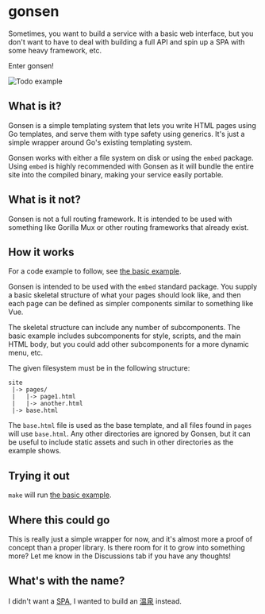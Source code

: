 # gonsen

Sometimes, you want to build a service with a basic web interface, but you don't
want to have to deal with building a full API and spin up a SPA with some heavy
framework, etc.

Enter gonsen!

![Todo
example](https://user-images.githubusercontent.com/5923958/165977983-86e2452e-1277-41e4-9844-91a9018aceb7.png)

## What is it?

Gonsen is a simple templating system that lets you write HTML pages using Go
templates, and serve them with type safety using generics.  It's just a simple
wrapper around Go's existing templating system.

Gonsen works with either a file system on disk or using the `embed` package.
Using `embed` is highly recommended with Gonsen as it will bundle the entire
site into the compiled binary, making your service easily portable.

## What is it not?

Gonsen is not a full routing framework.  It is intended to be used with
something like Gorilla Mux or other routing frameworks that already exist.

## How it works

For a code example to follow, see [the basic example](./examples/basic).

Gonsen is intended to be used with the `embed` standard package.  You supply a
basic skeletal structure of what your pages should look like, and then each page
can be defined as simpler components similar to something like Vue.

The skeletal structure can include any number of subcomponents.  The basic
example includes subcomponents for style, scripts, and the main HTML body, but
you could add other subcomponents for a more dynamic menu, etc.

The given filesystem must be in the following structure:

```
site
 |-> pages/
 |   |-> page1.html
 |   |-> another.html
 |-> base.html
```

The `base.html` file is used as the base template, and all files found in
`pages` will use `base.html`.  Any other directories are ignored by Gonsen, but
it can be useful to include static assets and such in other directories as the
example shows.

## Trying it out

`make` will run [the basic example](./examples/basic).

## Where this could go

This is really just a simple wrapper for now, and it's almost more a proof of
concept than a proper library.  Is there room for it to grow into something
more?  Let me know in the Discussions tab if you have any thoughts!

## What's with the name?

I didn't want a [SPA](https://developer.mozilla.org/en-US/docs/Glossary/SPA),
I wanted to build an
[温泉](https://en.wikipedia.org/wiki/Onsen) instead.
